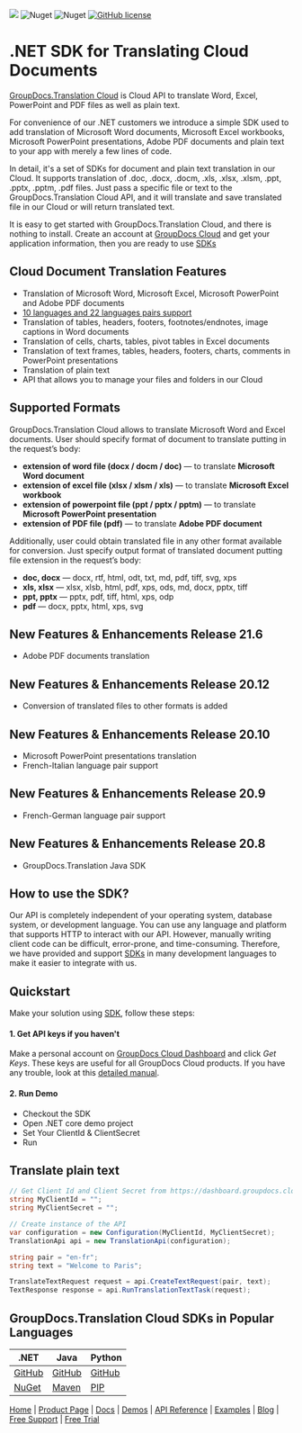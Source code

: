 ![](https://img.shields.io/badge/api-v1.0-lightgrey) ![Nuget](https://img.shields.io/nuget/v/GroupDocs.translation-Cloud) ![Nuget](https://img.shields.io/nuget/dt/GroupDocs.translation-Cloud) [![GitHub license](https://img.shields.io/github/license/groupdocs-translation-cloud/groupdocs-translation-cloud-dotnet)](https://github.com/groupdocs-translation-cloud/groupdocs-translation-cloud-dotnet/blob/master/LICENSE)
# .NET SDK for Translating Cloud Documents

[GroupDocs.Translation Cloud](https://products.groupdocs.cloud/translation) is Cloud API to translate Word, Excel, PowerPoint and PDF files as well as plain text.

For convenience of our .NET customers we introduce a simple SDK used to add translation of Microsoft Word documents, Microsoft Excel workbooks, Microsoft PowerPoint presentations, Adobe PDF documents and plain text to your app with merely a few lines of code.

In detail, it's a set of SDKs for document and plain text translation in our Cloud. It supports translation of .doc, .docx, .docm, .xls, .xlsx, .xlsm, .ppt, .pptx, .pptm, .pdf files. Just pass a specific file or text to the GroupDocs.Translation Cloud API, and it will translate and save translated file in our Cloud or will return translated text.

It is easy to get started with GroupDocs.Translation Cloud, and there is nothing to install. Create an account at [GroupDocs Cloud](https://dashboard.groupdocs.cloud/#/) and get your application information, then you are ready to use [SDKs](https://github.com/groupdocs-translation-cloud)

## Cloud Document Translation Features

- Translation of Microsoft Word, Microsoft Excel, Microsoft PowerPoint and Adobe PDF documents
- [10 languages and 22 languages pairs support](https://docs.groupdocs.cloud/translation/supported-languages/)
- Translation of tables, headers, footers, footnotes/endnotes, image captions in Word documents
- Translation of cells, charts, tables, pivot tables in Excel documents
- Translation of text frames, tables, headers, footers, charts, comments in PowerPoint presentations
- Translation of plain text
- API that allows you to manage your files and folders in our Cloud

## Supported Formats

GroupDocs.Translation Cloud allows to translate Microsoft Word and Excel documents. User should specify format of document to translate putting in the request’s body:

- **extension of word file (docx / docm / doc)** — to translate **Microsoft Word document**
- **extension of excel file (xlsx / xlsm / xls)** — to translate **Microsoft Excel workbook**
- **extension of powerpoint file (ppt / pptx / pptm)** — to translate **Microsoft PowerPoint presentation**
- **extension of PDF file (pdf)** — to translate **Adobe PDF document** 

Additionally, user could obtain translated file in any other format available for conversion. Just specify output format of translated document putting file extension in the request’s body:

- **doc, docx** — docx, rtf, html, odt, txt, md, pdf, tiff, svg, xps
- **xls, xlsx** — xlsx, xlsb, html, pdf, xps, ods, md, docx, pptx, tiff
- **ppt, pptx** — pptx, pdf, tiff, html, xps, odp
- **pdf** — docx, pptx, html, xps, svg

## New Features & Enhancements Release 21.6
- Adobe PDF documents translation

## New Features & Enhancements Release 20.12
- Conversion of translated files to other formats is added

## New Features & Enhancements Release 20.10
- Microsoft PowerPoint presentations translation
- French-Italian language pair support

## New Features & Enhancements Release 20.9
- French-German language pair support

## New Features & Enhancements Release 20.8
- GroupDocs.Translation Java SDK

## How to use the SDK?

Our API is completely independent of your operating system, database system, or development language. You can use any language and platform that supports HTTP to interact with our API. However, manually writing client code can be difficult, error-prone, and time-consuming. Therefore, we have provided and support [SDKs](https://github.com/groupdocs-translation-cloud) in many development languages to make it easier to integrate with us.


## Quickstart

Make your solution using [SDK](https://github.com/groupdocs-translation-cloud), follow these steps:

#### 1. Get API keys if you haven't

Make a personal account on [GroupDocs Cloud Dashboard](https://dashboard.groupdocs.cloud/#/) and click _Get Keys_. These keys are useful for all GroupDocs Cloud products. If you have any trouble, look at this [detailed manual](https://docs.groupdocs.cloud/total/creating-and-managing-application/).

#### 2. Run Demo
  * Checkout the SDK
  * Open .NET core demo project
  * Set Your ClientId & ClientSecret
  * Run


## Translate plain text

```csharp
// Get Client Id and Client Secret from https://dashboard.groupdocs.cloud
string MyClientId = "";
string MyClientSecret = "";

// Create instance of the API
var configuration = new Configuration(MyClientId, MyClientSecret);
TranslationApi api = new TranslationApi(configuration);

string pair = "en-fr";
string text = "Welcome to Paris";

TranslateTextRequest request = api.CreateTextRequest(pair, text);
TextResponse response = api.RunTranslationTextTask(request);
```

  ## GroupDocs.Translation Cloud SDKs in Popular Languages

  | .NET | Java | Python |
  |---|---|---|
  | [GitHub](https://github.com/groupdocs-translation-cloud/groupdocs-translation-cloud-dotnet) | [GitHub](https://github.com/groupdocs-translation-cloud/groupdocs-translation-cloud-java) |[GitHub](https://github.com/groupdocs-translation-cloud/groupdocs-translation-cloud-python) |
  | [NuGet](https://www.nuget.org/packages/GroupDocs.translation-Cloud/) | [Maven](https://repository.groupdocs.cloud/webapp/#/artifacts/browse/tree/General/repo/com/groupdocs/groupdocs-translation-cloud) | [PIP](https://pypi.org/project/groupdocs-translation-cloud/) |


[Home](https://www.groupdocs.cloud/) | [Product Page](https://products.groupdocs.cloud/translation/net) | [Docs](https://docs.groupdocs.cloud/translation/) | [Demos](https://products.groupdocs.app/viewer/family) | [API Reference](https://apireference.groupdocs.cloud/translation/) | [Examples](https://github.com/groupdocs-translation-cloud/groupdocs-translation-cloud-dotnet) | [Blog](https://blog.groupdocs.cloud/category/translation/) | [Free Support](https://forum.groupdocs.cloud/c/translation) | [Free Trial](https://purchase.groupdocs.cloud/trial)